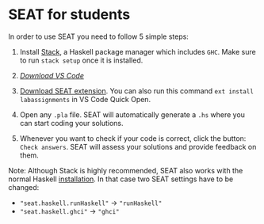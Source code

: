 # SEAT for students

In order to use SEAT you need to follow 5 simple steps: 

1. Install [Stack](https://docs.haskellstack.org/en/stable/README/), a Haskell package manager which includes `GHC`. Make sure to run `stack setup` once it is installed. 

2. [*Download VS Code*](https://code.visualstudio.com)

3. [Download SEAT extension](https://marketplace.visualstudio.com/items?itemName=UCL.labassignments). You can also run this command `ext install labassignments` in VS Code Quick Open.

4. Open any `.pla` file. SEAT will automatically generate a `.hs` where you can start coding your solutions.

5. Whenever you want to check if your code is correct, click the button: `Check answers`. SEAT will assess your solutions and provide feedback on them.


Note: Although Stack is highly recommended, SEAT also works with the normal Haskell [installation](https://www.haskell.org/platform/). In that case two SEAT settings have to be changed: 
  - `"seat.haskell.runHaskell"` -> `"runHaskell"`
  - `"seat.haskell.ghci"` -> `"ghci"`